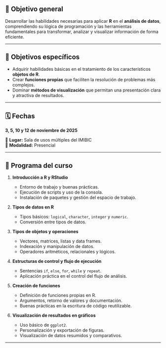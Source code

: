 
## 🎯 Objetivo general

Desarrollar las habilidades necesarias para aplicar **R** en el **análisis de datos**, comprendiendo su lógica de programación y las herramientas fundamentales para transformar, analizar y visualizar información de forma eficiente.

---

## 🧩 Objetivos específicos

- Adquirir habilidades básicas en el tratamiento de los característicos **objetos de R**.  
- Crear **funciones propias** que faciliten la resolución de problemas más complejos.  
- Dominar **métodos de visualización** que permitan una presentación clara y atractiva de resultados.

---

## 🗓️ Fechas

**3, 5, 10 y 12 de noviembre de 2025**

📍 **Lugar:** Sala de usos múltiples del IMIBIC  
🏫 **Modalidad:** Presencial

---

## 📘 Programa del curso

1. **Introducción a R y RStudio**  
   - Entorno de trabajo y buenas prácticas.  
   - Ejecución de scripts y uso de la consola.  
   - Instalación de paquetes y gestión del espacio de trabajo.

2. **Tipos de datos en R**  
   - Tipos básicos: `logical`, `character`, `integer` y `numeric`.  
   - Conversión entre tipos de datos.  

3. **Tipos de objetos y operaciones**  
   - Vectores, matrices, listas y data frames.  
   - Indexación y manipulación de datos.  
   - Operadores aritméticos, relacionales y lógicos.  

4. **Estructuras de control y flujo de ejecución**  
   - Sentencias `if`, `else`, `for`, `while` y `repeat`.  
   - Aplicación práctica en el control del flujo de análisis.  

5. **Creación de funciones**  
   - Definición de funciones propias en R.  
   - Argumentos, retorno de valores y documentación.  
   - Buenas prácticas en la escritura de código reutilizable.

6. **Visualización de resultados en gráficos**  
   - Uso básico de `ggplot2`.  
   - Personalización y exportación de figuras.  
   - Visualización de datos resumidos y comparativos.

---
